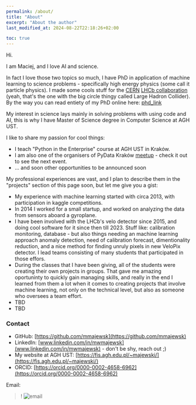 ```yaml
---
permalink: /about/
title: "About"
excerpt: "About the author"
last_modified_at: 2024-08-22T22:18:26+02:00

toc: true
---
```

Hi.

I am Maciej, and I love AI and science. 

In fact I love those two topics so much, I have PhD in application of machine learning to science problems - specifically high energy physics (some call it particle physics).
I made some cools stuff for the [CERN](https://home.cern/) [LHCb collaboration](http://lhcb.web.cern.ch/) (yeah, that's the one with the big circle thingy called Large Hadron Collider). 
By the way you can read entiety of my PhD online here: [phd_link](https://github.com/mmajewsk/phd_thesis_mmajewski) 

My interest in science lays mainly in solving problems with using code and AI, this is why I have Master of Science degree in Computer Science at AGH UST.

I like to share my passion for cool things:
 - I teach "Python in the Enterprise" course at AGH UST in Kraków.
 - I am also one of the organisers of PyData Kraków [meetup](https://www.meetup.com/pl-PL/PyData-Krakow/) - check it out to see the next event.
 - ... and soon other opportunities to be announced soon

My professional experiences are vast, and I plan to describe them in the "projects" section of this page soon, but let me give you a gist:
 - My experience with machine learning started with circa 2013, with participation in kaggle competitions.
 - In 2014 I worked for a small startup, and worked on analyzing the data from sensors aboard a gyroplane.
 - I have been involved with the LHCb's velo detector since 2015, and doing cool software for it since then till 2023. Stuff like: calibration monitoring, database - but also things needing an machine learning approach anomaly detection, need of calibration forecast, dimentionality reduction, and a nice method for finding unruly pixels in new VeloPix detector. I lead teams consisting of many students that participated in those effors.
 - During the classes that I have been giving, all of the students were creating their own projects in groups. That gave me amazing oportuninty to quickly gain managing skills, and really in the end I learned from them a lot when it comes to creating projects that involve machine learning, not only on the technical level, but also as someone who oversees a team effort.
 - TBD
 - TBD
 


### Contact

- GitHub: [https://github.com/mmajewsk](https://github.com/mmajewsk)
- LinkedIn: [www.linkedin.com/in/mwmajewsk](www.linkedin.com/in/mwmajewsk) - don't be shy, reach out ;)
- My website at AGH UST: [https://fis.agh.edu.pl/~majewski/](https://fis.agh.edu.pl/~majewski/)
- ORCID: [https://orcid.org/0000-0002-4658-6962](https://orcid.org/0000-0002-4658-6962)

Email:
>! ![email](https://i.imgur.com/EDjLEXK.png)


